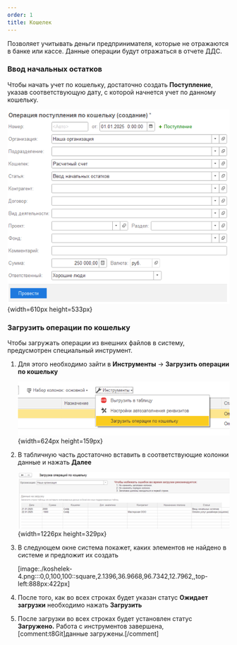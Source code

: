 ```yaml
---
order: 1
title: Кошелек
---
```


Позволяет учитывать деньги предпринимателя, которые не отражаются в банке или кассе. Данные операции будут отражаться в отчете ДДС.

### Ввод начальных остатков

Чтобы начать учет по кошельку, достаточно создать **Поступление**, указав соответствующую дату, с которой начнется учет по данному кошельку.

![](./koshelek.png){width=610px height=533px}



### Загрузить операции по кошельку

Чтобы загружать операции из внешних файлов в систему, предусмотрен специальный инструмент.

1. Для этого необходимо зайти в **Инструменты** -> **Загрузить операции по кошельку**

   ![](./koshelek-2.png){width=624px height=159px}

2. В табличную часть достаточно вставить в соответствующие колонки данные и нажать **Далее**

   ![](./koshelek-3.png){width=1226px height=329px}

3. В следующем окне система покажет, каких элементов не найдено в системе и предложит их создать

   [image:./koshelek-4.png:::0,0,100,100::square,2.1396,36.9668,96.7342,12.7962,,top-left:888px:422px]

4. После того, как во всех строках будет указан статус **Ожидает загрузки** необходимо нажать **Загрузить**

5. После загрузки во всех строках будет установлен статус **Загружено.** Работа с инструментов завершена, [comment:t8Git]данные загружены.[/comment]


